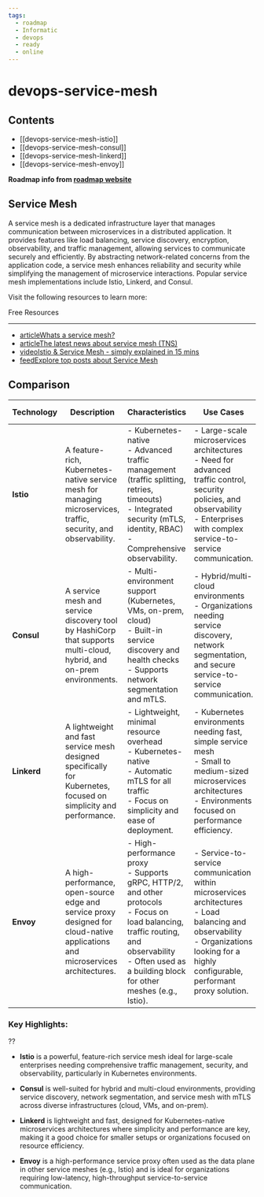 ```yaml
---
tags:
  - roadmap
  - Informatic
  - devops
  - ready
  - online
---
```

# devops-service-mesh

## Contents

- [[devops-service-mesh-istio]]
- [[devops-service-mesh-consul]]
- [[devops-service-mesh-linkerd]]
- [[devops-service-mesh-envoy]]

__Roadmap info from [roadmap website](https://roadmap.sh/devops/service-mesh@Qc0MGR5bMG9eeM5Zb9PMk)__

## Service Mesh

A service mesh is a dedicated infrastructure layer that manages communication between microservices in a distributed application. It provides features like load balancing, service discovery, encryption, observability, and traffic management, allowing services to communicate securely and efficiently. By abstracting network-related concerns from the application code, a service mesh enhances reliability and security while simplifying the management of microservice interactions. Popular service mesh implementations include Istio, Linkerd, and Consul.

Visit the following resources to learn more:

Free Resources

---

- [articleWhats a service mesh?](https://www.redhat.com/en/topics/microservices/what-is-a-service-mesh)
- [articleThe latest news about service mesh (TNS)](https://thenewstack.io/category/service-mesh/)
- [videoIstio & Service Mesh - simply explained in 15 mins](https://www.youtube.com/watch?v=16fgzklcF7Y)
- [feedExplore top posts about Service Mesh](https://app.daily.dev/tags/service-mesh?ref=roadmapsh)

## Comparison

| **Technology** | **Description**                                                                                                                | **Characteristics**                                                                                                                                                                                                 | **Use Cases**                                                                                                                                                                                    | **Other Tech Affinity**                                                                                                                                                              |
| -------------- | ------------------------------------------------------------------------------------------------------------------------------ | ------------------------------------------------------------------------------------------------------------------------------------------------------------------------------------------------------------------- | ------------------------------------------------------------------------------------------------------------------------------------------------------------------------------------------------ | ------------------------------------------------------------------------------------------------------------------------------------------------------------------------------------ |
| **Istio**      | A feature-rich, Kubernetes-native service mesh for managing microservices, traffic, security, and observability.               | - Kubernetes-native <br> - Advanced traffic management (traffic splitting, retries, timeouts) <br> - Integrated security (mTLS, identity, RBAC) <br> - Comprehensive observability.                                 | - Large-scale microservices architectures <br> - Need for advanced traffic control, security policies, and observability <br> - Enterprises with complex service-to-service communication.       | - Integrates with Kubernetes <br> - Compatible with Prometheus, Grafana for monitoring <br> - Works well with CI/CD pipelines (Jenkins, GitLab)                                      |
| **Consul**     | A service mesh and service discovery tool by HashiCorp that supports multi-cloud, hybrid, and on-prem environments.            | - Multi-environment support (Kubernetes, VMs, on-prem, cloud) <br> - Built-in service discovery and health checks <br> - Supports network segmentation and mTLS.                                                    | - Hybrid/multi-cloud environments <br> - Organizations needing service discovery, network segmentation, and secure service-to-service communication.                                             | - Integrates with HashiCorp tools (Vault, Terraform) <br> - Works across cloud and on-prem environments <br> - Consul Connect for service mesh with mTLS encryption                  |
| **Linkerd**    | A lightweight and fast service mesh designed specifically for Kubernetes, focused on simplicity and performance.               | - Lightweight, minimal resource overhead <br> - Kubernetes-native <br> - Automatic mTLS for all traffic <br> - Focus on simplicity and ease of deployment.                                                          | - Kubernetes environments needing fast, simple service mesh <br> - Small to medium-sized microservices architectures <br> - Environments focused on performance efficiency.                      | - Integrates with Prometheus for metrics <br> - Works natively with Kubernetes <br> - Compatible with Helm for deployments                                                           |
| **Envoy**      | A high-performance, open-source edge and service proxy designed for cloud-native applications and microservices architectures. | - High-performance proxy <br> - Supports gRPC, HTTP/2, and other protocols <br> - Focus on load balancing, traffic routing, and observability <br> - Often used as a building block for other meshes (e.g., Istio). | - Service-to-service communication within microservices architectures <br> - Load balancing and observability <br> - Organizations looking for a highly configurable, performant proxy solution. | - Used by Istio as its data plane proxy <br> - Integrates with monitoring tools like Prometheus and Grafana <br> - Can work in any cloud-native or on-prem microservices environment |

### Key Highlights:
??
- **Istio** is a powerful, feature-rich service mesh ideal for large-scale enterprises needing comprehensive traffic management, security, and observability, particularly in Kubernetes environments.

- **Consul** is well-suited for hybrid and multi-cloud environments, providing service discovery, network segmentation, and service mesh with mTLS across diverse infrastructures (cloud, VMs, and on-prem).

- **Linkerd** is lightweight and fast, designed for Kubernetes-native microservices architectures where simplicity and performance are key, making it a good choice for smaller setups or organizations focused on resource efficiency.

- **Envoy** is a high-performance service proxy often used as the data plane in other service meshes (e.g., Istio) and is ideal for organizations requiring low-latency, high-throughput service-to-service communication.